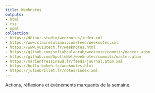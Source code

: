 ```yaml
---
title: Weeknotes
outputs:
- html
- rss
- opml
collection:
- https://détour.studio/weeknotes/index.xml
- https://www.clairezuliani.com/feed/weeknotes.xml
- https://www.yuzutech.fr/weeknotes.html
- https://github.com/sofiaboulaarab/weeknote/commits/master.atom
- https://github.com/ApolloNet/weeknotes/commits/master.atom
- https://marienfressinaud.fr/feeds/journal.atom.xml
- https://hello-bokeh.fr/weeknotes.html
- https://juliebrillet.fr/notes/index.xml
---
```


Actions, réflexions et événéments marquants de la semaine.
